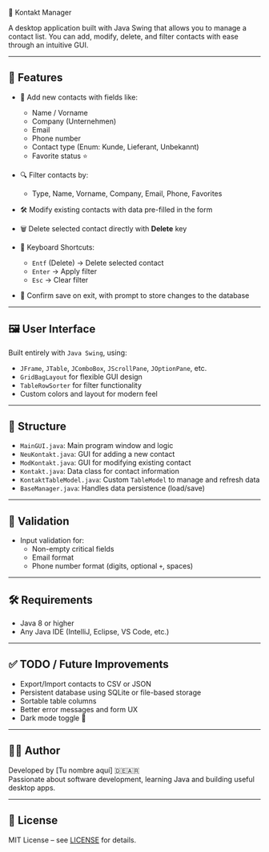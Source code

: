  📇 Kontakt Manager

A desktop application built with Java Swing that allows you to manage a contact list. You can add, modify, delete, and filter contacts with ease through an intuitive GUI.

---

## 🚀 Features

- 📝 Add new contacts with fields like:
  - Name / Vorname
  - Company (Unternehmen)
  - Email
  - Phone number
  - Contact type (Enum: Kunde, Lieferant, Unbekannt)
  - Favorite status ⭐

- 🔍 Filter contacts by:
  - Type, Name, Vorname, Company, Email, Phone, Favorites

- 🛠 Modify existing contacts with data pre-filled in the form

- 🗑 Delete selected contact directly with **Delete** key

- 🎹 Keyboard Shortcuts:
  - `Entf` (Delete) → Delete selected contact
  - `Enter` → Apply filter
  - `Esc` → Clear filter

- 💾 Confirm save on exit, with prompt to store changes to the database

---

## 🖼 User Interface

Built entirely with `Java Swing`, using:
- `JFrame`, `JTable`, `JComboBox`, `JScrollPane`, `JOptionPane`, etc.
- `GridBagLayout` for flexible GUI design
- `TableRowSorter` for filter functionality
- Custom colors and layout for modern feel

---

## 📁 Structure

- `MainGUI.java`: Main program window and logic
- `NeuKontakt.java`: GUI for adding a new contact
- `ModKontakt.java`: GUI for modifying existing contact
- `Kontakt.java`: Data class for contact information
- `KontaktTableModel.java`: Custom `TableModel` to manage and refresh data
- `BaseManager.java`: Handles data persistence (load/save)

---

## 🧪 Validation

- Input validation for:
  - Non-empty critical fields
  - Email format
  - Phone number format (digits, optional `+`, spaces)

---

## 🛠 Requirements

- Java 8 or higher
- Any Java IDE (IntelliJ, Eclipse, VS Code, etc.)

---

## ✅ TODO / Future Improvements

- Export/Import contacts to CSV or JSON
- Persistent database using SQLite or file-based storage
- Sortable table columns
- Better error messages and form UX
- Dark mode toggle 🌙

---

## 🧑‍💻 Author

Developed by [Tu nombre aquí] 🇩🇪🇦🇷  
Passionate about software development, learning Java and building useful desktop apps.

---

## 📜 License

MIT License – see [LICENSE](LICENSE) for details.

